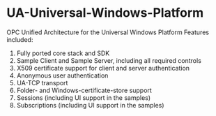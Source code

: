 # UA-Universal-Windows-Platform
OPC Unified Architecture for the Universal Windows Platform
Features included:
1. Fully ported core stack and SDK
2. Sample Client and Sample Server, including all required controls
3. X509 certificate support for client and server authentication
4. Anonymous user authentication
5. UA-TCP transport
6. Folder- and Windows-certificate-store support
7. Sessions (including UI support in the samples)
8. Subscriptions (including UI support in the samples)
